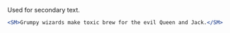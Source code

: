 Used for secondary text.

```jsx
<SM>Grumpy wizards make toxic brew for the evil Queen and Jack.</SM>
```
